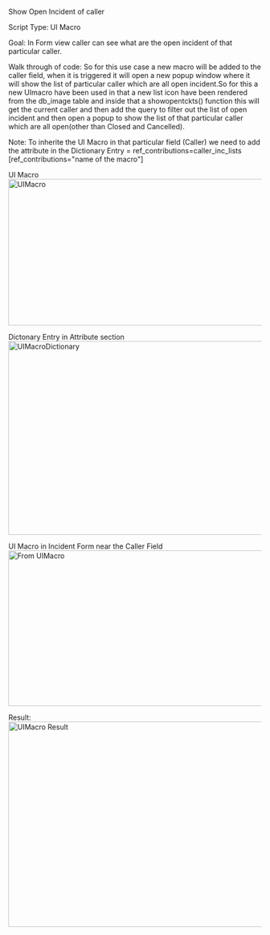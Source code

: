 Show Open Incident of caller

Script Type: UI Macro

Goal: In Form view caller can see what are the open incident of that particular caller.

Walk through of code: So for this use case a new macro will be added to the caller field,  when it is triggered it will open a new popup window where it will show the list of particular caller which are all open incident.So for this a new UImacro have been used in that a new list icon have been rendered from the db_image table and inside that a showopentckts() function this will get the current caller and then add the query to filter out the list of open incident and then open a popup to show the list of that particular caller which are all open(other than Closed and Cancelled).

Note: To inherite the UI Macro in that particular field (Caller) we need to add the attribute in the Dictionary Entry = ref_contributions=caller_inc_lists [ref_contributions="name of the macro"]

UI Macro
<img width="853" height="292" alt="UIMacro" src="https://github.com/user-attachments/assets/f5b353a2-ffb6-4e44-a740-9905b33cb484" />

Dictonary Entry in Attribute section
<img width="848" height="386" alt="UIMacroDictionary" src="https://github.com/user-attachments/assets/b21d2077-3df5-4408-9bb3-c0672fd1398b" />

UI Macro in Incident Form near the Caller Field
<img width="860" height="310" alt="From UIMacro" src="https://github.com/user-attachments/assets/c3867abf-f9cd-4947-a7e9-41c83189681d" />

Result:
<img width="865" height="409" alt="UIMacro Result" src="https://github.com/user-attachments/assets/5412b29b-e96b-4455-a3e0-5552c9680600" />
